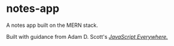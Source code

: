 # notes-app

A notes app built on the MERN stack.

Built with guidance from Adam D. Scott's [*JavaScript Everywhere.*](https://github.com/javascripteverywhere)
